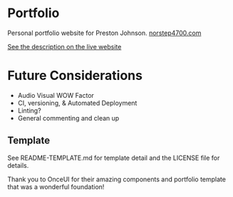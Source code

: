 # Portfolio

Personal portfolio website for Preston Johnson. [norstep4700.com](https://norstep4700.com)

[See the description on the live website](https://norstep4700.com/work/customizing-portfolio-template-instance)

# Future Considerations

- Audio Visual WOW Factor
- CI, versioning, & Automated Deployment
- Linting?
- General commenting and clean up

## Template

See README-TEMPLATE.md for template detail and the LICENSE file for details.

Thank you to OnceUI for their amazing components and portfolio template that was a wonderful foundation!
